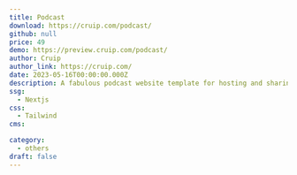```yaml
---
title: Podcast
download: https://cruip.com/podcast/
github: null
price: 49
demo: https://preview.cruip.com/podcast/
author: Cruip
author_link: https://cruip.com/
date: 2023-05-16T00:00:00.000Z
description: A fabulous podcast website template for hosting and sharing your shows.
ssg:
  - Nextjs
css:
  - Tailwind
cms:

category:
  - others
draft: false
---
```

